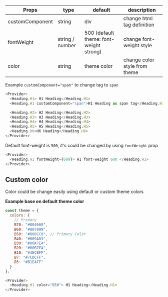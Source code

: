 | Props           | type            | default                                 | description                   |
| --------------- | --------------- | --------------------------------------- | ----------------------------- |
| customComponent | string          | div                                     | change html tag definition    |
| fontWeight      | string / number | 500 (default theme: font-weight strong) | change font-weight style      |
| color           | string          | theme color                             | change color style from theme |

Example `customComponent="span"` to change tag to `span`

```js
<Provider>
  <Heading.H1> H1 Heading</Heading.H1>
  <Heading.H1 customComponent="span">H1 Heading as span tag</Heading.H1>

  <Heading.H2> H2 Heading</Heading.H2>
  <Heading.H3> H3 Heading</Heading.H3>
  <Heading.H4> H4 Heading</Heading.H4>
  <Heading.H5> H5 Heading</Heading.H5>
  <Heading.H6>H6 Heading</Heading.H6>
</Provider>
```

Default font-weight is `500`, it's could be changed by using `fontWeight` prop

```js
<Provider>
  <Heading.H1 fontWeight={600}> H1 font-weight 600 </Heading.H1>
</Provider>
```

## Custom color

Color could be change easily using default or custom theme colors

**Example base on default theme color**

```js static
const theme = {
  colors: {
    // Primary
    B70: "#004660",
    B60: "#007099",
    B50: "#008CC0", // Primary Color
    B40: "#009AD3",
    B30: "#00A7E4",
    B20: "#00B7FA",
    B10: "#3ECBFF",
    B7: "#7CDCFF",
    B5: "#B1EAFF"
  }
};
```

```js
<Provider>
  <Heading.H1 color="B50"> H1 Heading</Heading.H1>
</Provider>
```
